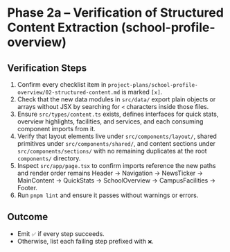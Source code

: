 # Phase 2a – Verification of Structured Content Extraction (school-profile-overview)

## Verification Steps
1. Confirm every checklist item in `project-plans/school-profile-overview/02-structured-content.md` is marked `[x]`.
2. Check that the new data modules in `src/data/` export plain objects or arrays without JSX by searching for `<` characters inside those files.
3. Ensure `src/types/content.ts` exists, defines interfaces for quick stats, overview highlights, facilities, and services, and each consuming component imports from it.
4. Verify that layout elements live under `src/components/layout/`, shared primitives under `src/components/shared/`, and content sections under `src/components/sections/` with no remaining duplicates at the root `components/` directory.
5. Inspect `src/app/page.tsx` to confirm imports reference the new paths and render order remains Header → Navigation → NewsTicker → MainContent → QuickStats → SchoolOverview → CampusFacilities → Footer.
6. Run `pnpm lint` and ensure it passes without warnings or errors.

## Outcome
- Emit `✅` if every step succeeds.
- Otherwise, list each failing step prefixed with `❌`.

